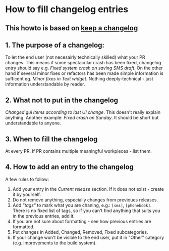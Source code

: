 # How to fill changelog entries

## This howto is based on [keep a changelog](https://keepachangelog.com/en/1.0.0/)

## 1. The purpose of a changelog:
To let the end user (not necesairly technically skilled) what your PR changes. This means if some spectacular crash has been fixed, changelog entry should say e.g. _Fixed system crash on saving SMS draft_.
On the other hand if several minor fixes or refactors has been made simple information is sufficent eg. _Minor fixes in Text widget_. Nothing deeply-technical - just information understandable by reader.

## 2. What not to put in the changelog
_Changed gui items according to last UI change_. This doesn't really explain anything. Another example: _Fixed crash on Sunday_. It should be short but understandable
to anyone.

## 3. When to fill the changelog
At every PR. If PR contains multiple meaningful workpieces - list them.

## 4. How to add an entry to the changelog

A few rules to follow:
1. Add your entry in the _Current release_ section. If it does not exist - create it by yourself.
2. Do not remove anything, especially changes from previoues releases.
3. Add _"tags"_ to mark what you are chaning, e.g.: `[sms]`, `[phonebook]`. There
is no fixed list of tags, so if you can't find anything that suits you in the previous
entries, add it.
4. If you are not sure about formatting - see how previous entries are formatted.
5. Put changes in Added, Changed, Removed, Fixed subcategories.
6. If your change won't be visible to the end user, put it in "Other" category (e.g.
improvements to the build system).